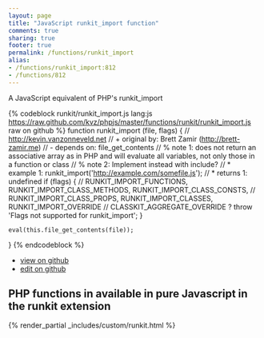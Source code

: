 ```yaml
---
layout: page
title: "JavaScript runkit_import function"
comments: true
sharing: true
footer: true
permalink: /functions/runkit_import
alias:
- /functions/runkit_import:812
- /functions/812
---
```

<!-- Generated by Rakefile:build -->
A JavaScript equivalent of PHP's runkit_import

{% codeblock runkit/runkit_import.js lang:js https://raw.github.com/kvz/phpjs/master/functions/runkit/runkit_import.js raw on github %}
function runkit_import (file, flags) {
    // http://kevin.vanzonneveld.net
    // +   original by: Brett Zamir (http://brett-zamir.me)
    // -    depends on: file_get_contents
    // %        note 1: does not return an associative array as in PHP and will evaluate all variables, not only those in a function or class
    // %        note 2: Implement instead with include?
    // *     example 1: runkit_import('http://example.com/somefile.js');
    // *     returns 1: undefined
    if (flags) {
        // RUNKIT_IMPORT_FUNCTIONS, RUNKIT_IMPORT_CLASS_METHODS, RUNKIT_IMPORT_CLASS_CONSTS,
        // RUNKIT_IMPORT_CLASS_PROPS, RUNKIT_IMPORT_CLASSES, RUNKIT_IMPORT_OVERRIDE
        // CLASSKIT_AGGREGATE_OVERRIDE ?
        throw 'Flags not supported for runkit_import';
    }

    eval(this.file_get_contents(file));
}
{% endcodeblock %}

 - [view on github](https://github.com/kvz/phpjs/blob/master/functions/runkit/runkit_import.js)
 - [edit on github](https://github.com/kvz/phpjs/edit/master/functions/runkit/runkit_import.js)

## PHP functions in available in pure Javascript in the runkit extension
{% render_partial _includes/custom/runkit.html %}
